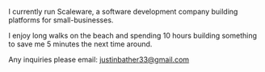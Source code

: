 I currently run Scaleware, a software development company building platforms for small-businesses.

I enjoy long walks on the beach and spending 10 hours building something to save me 5 minutes the next time around.

Any inquiries please email: justinbather33@gmail.com

<!--
**justinbather/justinbather** is a ✨ _special_ ✨ repository because its `README.md` (this file) appears on your GitHub profile.

Here are some ideas to get you started:

- 🔭 I’m currently working on ...
- 🌱 I’m currently learning ...
- 👯 I’m looking to collaborate on ...
- 🤔 I’m looking for help with ...
- 💬 Ask me about ...
- 📫 How to reach me: ...
- 😄 Pronouns: ...
- ⚡ Fun fact: ...
-->
